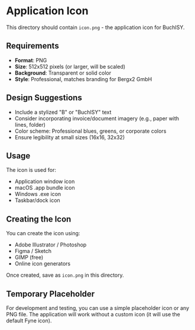 # Application Icon

This directory should contain `icon.png` - the application icon for BuchISY.

## Requirements

- **Format**: PNG
- **Size**: 512x512 pixels (or larger, will be scaled)
- **Background**: Transparent or solid color
- **Style**: Professional, matches branding for Bergx2 GmbH

## Design Suggestions

- Include a stylized "B" or "BuchISY" text
- Consider incorporating invoice/document imagery (e.g., paper with lines, folder)
- Color scheme: Professional blues, greens, or corporate colors
- Ensure legibility at small sizes (16x16, 32x32)

## Usage

The icon is used for:
- Application window icon
- macOS .app bundle icon
- Windows .exe icon
- Taskbar/dock icon

## Creating the Icon

You can create the icon using:
- Adobe Illustrator / Photoshop
- Figma / Sketch
- GIMP (free)
- Online icon generators

Once created, save as `icon.png` in this directory.

## Temporary Placeholder

For development and testing, you can use a simple placeholder icon or any PNG file.
The application will work without a custom icon (it will use the default Fyne icon).
